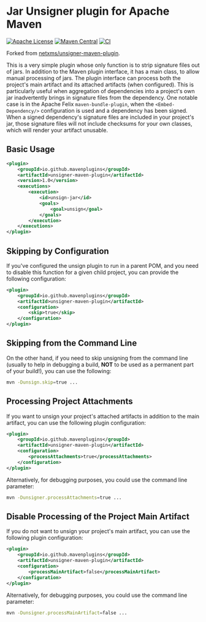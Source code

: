 # Jar Unsigner plugin for Apache Maven
[![Apache License](https://img.shields.io/github/license/mavenplugins/unsigner-maven-plugin?label=License)](./LICENSE)
[![Maven Central](https://img.shields.io/maven-central/v/io.github.mavenplugins/unsigner-maven-plugin.svg?label=Maven%20Central)](https://search.maven.org/artifact/io.github.mavenplugins/unsigner-maven-plugin)
[![CI](https://github.com/mavenplugins/unsigner-maven-plugin/actions/workflows/build_and_deploy.yml/badge.svg)](https://github.com/mavenplugins/unsigner-maven-plugin/actions/workflows/build_and_deploy.yml)

Forked from [netxms/unsigner-maven-plugin](https://github.com/netxms/maven-unsigner-plugin).

This is a very simple plugin whose only function is to strip signature files out of jars. In addition to the Maven plugin interface, it has a main class, to allow manual processing of jars. The plugin interface can process both the project's main artifact and its attached artifacts (when configured). This is particularly useful when aggregation of dependencies into a project's own jar inadvertently brings in signature files from the dependency. One notable case is in the Apache Felix `maven-bundle-plugin`, when the `<Embed-Dependency/>` configuration is used and a dependency has been signed. When a signed dependency's signature files are included in your project's jar, those signature files will not include checksums for your own classes, which will render your artifact unusable.

## Basic Usage

```xml
<plugin>
    <groupId>io.github.mavenplugins</groupId>
    <artifactId>unsigner-maven-plugin</artifactId>
    <version>1.0</version>
    <executions>
        <execution>
            <id>unsign-jar</id>
            <goals>
                <goal>unsign</goal>
            </goals>
        </execution>
    </executions>
</plugin>
```

## Skipping by Configuration

If you've configured the unsign plugin to run in a parent POM, and you need to disable this function for a given child project, you can provide the following configuration:

```xml
<plugin>
    <groupId>io.github.mavenplugins</groupId>
    <artifactId>unsigner-maven-plugin</artifactId>
    <configuration>
        <skip>true</skip>
    </configuration>
</plugin>
```

## Skipping from the Command Line

On the other hand, if you need to skip unsigning from the command line (usually to help in debugging a build, **NOT** to be used as a permanent part of your build!), you can use the following:

```sh
mvn -Dunsign.skip=true ...
```

## Processing Project Attachments

If you want to unsign your project's attached artifacts in addition to the main artifact, you can use the following plugin configuration:

```xml
<plugin>
    <groupId>io.github.mavenplugins</groupId>
    <artifactId>unsigner-maven-plugin</artifactId>
    <configuration>
        <processAttachments>true</processAttachments>
    </configuration>
</plugin>
```

Alternatively, for debugging purposes, you could use the command line parameter:

```sh
mvn -Dunsigner.processAttachments=true ...
```

## Disable Processing of the Project Main Artifact

If you do not want to unsign your project's main artifact, you can use the following plugin configuration:

```xml
<plugin>
    <groupId>io.github.mavenplugins</groupId>
    <artifactId>unsigner-maven-plugin</artifactId>
    <configuration>
        <processMainArtifact>false</processMainArtifact>
    </configuration>
</plugin>
```

Alternatively, for debugging purposes, you could use the command line parameter:

```sh
mvn -Dunsigner.processMainArtifact=false ...
```